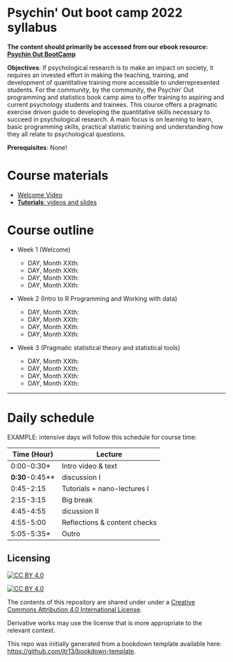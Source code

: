 # Psychin' Out boot camp 2022 syllabus

**The content should primarily be accessed from our ebook resource: [Psychin Out BootCamp](https://kiante-fernandez.github.io/PsychinOut_BootCamp/docs/index.html)**

**Objectives**: If psychological research is to make an impact on society, it requires an invested effort in making the teaching, training, and development of quantitative training more accessible to underrepresented students. For the community, by the community, the Psychin’ Out programming and statistics book camp aims to offer training to aspiring and current psychology students and trainees. This course offers a pragmatic exercise driven guide to developing the quantitative skills necessary to succeed in psychological research. A main focus is on learning to learn, basic programming skills, practical statistic training and understanding how they all relate to psychological questions.

**Prerequisites**: None! 

# Course materials

- [Welcome Video](XXX)
- [**Tutorials**: videos and slides](./tutorials/README.md)

# Course outline

* Week 1 (Welcome)
    * DAY, Month XXth: 
    * DAY, Month XXth: 
    * DAY, Month XXth:
    * DAY, Month XXth: 

* Week 2 (Intro to R Programming and Working with data)
    * DAY, Month XXth: 
    * DAY, Month XXth: 
    * DAY, Month XXth:
    * DAY, Month XXth: 

* Week 3 (Pragmatic statistical theory and statistical tools)
    * DAY, Month XXth: 
    * DAY, Month XXth: 
    * DAY, Month XXth:
    * DAY, Month XXth: 


----

# Daily schedule

EXAMPLE: intensive days will follow this schedule for course time:

|    Time (Hour)   |    Lecture                            |
|------------------|---------------------------------------|
|    0:00-0:30\*   |    Intro video & text   |   
|    **0:30**-0:45**     |   discussion I                   |                                      
|    0:45-2:15     |    Tutorials + nano-lectures I        |    
|    2:15-3:15     |    Big break                 |    
|    4:45-4:55    |     dicussion II       |    
|    4:55-5:00    |    Reflections & content checks               |    
|    5:05-5:35\*     |    Outro                              |


## Licensing

[![CC BY 4.0][cc-by-image]][cc-by]

[![CC BY 4.0][cc-by-shield]][cc-by]

The contents of this repository are shared under under a [Creative Commons Attribution 4.0 International License][cc-by].

Derivative works may use the license that is more appropriate to the relevant context.

[cc-by]: http://creativecommons.org/licenses/by/4.0/
[cc-by-image]: https://i.creativecommons.org/l/by/4.0/88x31.png
[cc-by-shield]: https://img.shields.io/badge/License-CC%20BY%204.0-lightgrey.svg


This repo was initially generated from a bookdown template available here: https://github.com/jtr13/bookdown-template.
